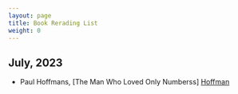 ```yaml
---
layout: page
title: Book Rerading List
weight: 0
---
```


## July, 2023


- Paul Hoffmans, [The Man Who Loved Only Numberss] [Hoffman]

[Hoffman]: https://www.amazon.com/Man-Who-Loved-Only-Numbers/dp/0786884061

